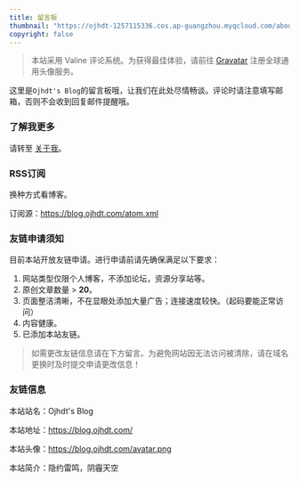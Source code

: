 ```yaml
---
title: 留言板
thumbnail: "https://ojhdt-1257115336.cos.ap-guangzhou.myqcloud.com/about/night.jpg"
copyright: false
---
```

>本站采用 Valine 评论系统。为获得最佳体验，请前往 [Gravatar](http://cn.gravatar.com/) 注册全球通用头像服务。

这里是`Ojhdt's Blog`的留言板哦，让我们在此处尽情畅谈。评论时请注意填写邮箱，否则不会收到回复邮件提醒哦。

### 了解我更多

请转至 [关于我](https://ojhdt.com)。

### RSS订阅

换种方式看博客。

订阅源：https://blog.ojhdt.com/atom.xml

### 友链申请须知

目前本站开放友链申请。进行申请前请先确保满足以下要求：

1. 网站类型仅限个人博客，不添加论坛，资源分享站等。
2. 原创文章数量 > **20**。
3. 页面整洁清晰，不在显眼处添加大量广告；连接速度较快。（起码要能正常访问）
4. 内容健康。
5. 已添加本站友链。

>如需更改友链信息请在下方留言。为避免网站因无法访问被清除，请在域名更换时及时提交申请更改信息！

### 友链信息

本站站名：Ojhdt's Blog

本站地址：https://blog.ojhdt.com/

本站头像：https://blog.ojhdt.com/avatar.png

本站简介：隐约雷鸣，阴霾天空
